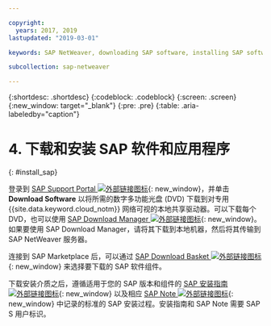 ```yaml
---

copyright:
  years: 2017, 2019
lastupdated: "2019-03-01"

keywords: SAP NetWeaver, downloading SAP software, installing SAP software, SAP Download Manager, SAP Certified

subcollection: sap-netweaver

---
```


{:shortdesc: .shortdesc}
{:codeblock: .codeblock}
{:screen: .screen}
{:new_window: target="_blank"}
{:pre: .pre}
{:table: .aria-labeledby="caption"}

# 4. 下载和安装 SAP 软件和应用程序
{: #install_sap}

登录到 [SAP Support Portal ![外部链接图标](../../icons/launch-glyph.svg "外部链接图标")](https://support.sap.com/en/index.html){: new_window}，并单击 **Download Software** 以将所需的数字多功能光盘 (DVD) 下载到对专用 {{site.data.keyword.cloud_notm}} 网络可视的本地共享驱动器。可以下载每个 DVD，也可以使用 [SAP Download Manager ![外部链接图标](../../icons/launch-glyph.svg "")](https://support.sap.com/software/download-manager/help.html){: new_window}。如果要使用 SAP Download Manager，请将其下载到本地机器，然后将其传输到 SAP NetWeaver 服务器。

连接到 SAP Marketplace 后，可以通过 [SAP Download Basket ![外部链接图标](../../icons/launch-glyph.svg "")](https://websmp210.sap-ag.de/~sapidp/002006825000000233112001/){: new_window} 来选择要下载的 SAP 软件组件。

下载安装介质之后，遵循适用于您的 SAP 版本和组件的 [SAP 安装指南 ![外部链接图标](../../icons/launch-glyph.svg "外部链接图标")](https://service.sap.com/instguides){: new_window} 以及相应
[SAP Note ![外部链接图标](../icons/launch-glyph.svg "外部链接图标")](https://support.sap.com/notes){: new_window} 中记录的标准的 SAP 安装过程。安装指南和 SAP Note 需要 SAP S 用户标识。
